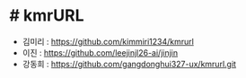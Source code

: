 # \# kmrURL

- 김미리 : https://github.com/kimmiri1234/kmrurl
- 이진 : https://github.com/leejinjl26-ai/jinjin
- 강동희 : https://github.com/gangdonghui327-ux/kmrurl.git


